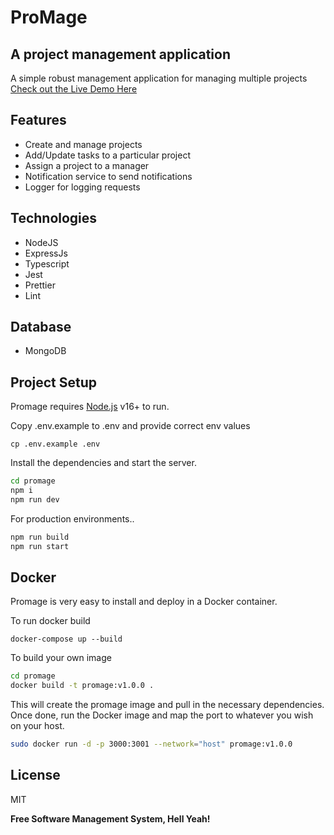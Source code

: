# ProMage
## A project management application

A simple robust management application for managing multiple projects
[Check out the Live Demo Here](https://promage-production.up.railway.app/projects)

## Features
- Create and manage projects
- Add/Update tasks to a particular project
- Assign a project to a manager
- Notification service to send notifications
- Logger for logging requests

## Technologies

- NodeJS
- ExpressJs
- Typescript
- Jest
- Prettier
- Lint

## Database
- MongoDB

## Project Setup

Promage requires [Node.js](https://nodejs.org/) v16+ to run.

Copy .env.example to .env and provide correct env values
```
cp .env.example .env
```

Install the dependencies and start the server.

```sh
cd promage
npm i
npm run dev
```

For production environments..

```sh
npm run build
npm run start
```

## Docker

Promage is very easy to install and deploy in a Docker container.

To run docker build
```
docker-compose up --build
```

To build your own image
```sh
cd promage
docker build -t promage:v1.0.0 .
```

This will create the promage image and pull in the necessary dependencies.
Once done, run the Docker image and map the port to whatever you wish on
your host.

```sh
sudo docker run -d -p 3000:3001 --network="host" promage:v1.0.0
```

## License

MIT

**Free Software Management System, Hell Yeah!**

[//]: # (These are reference links used in the body of this note and get stripped out when the markdown processor does its job. There is no need to format nicely because it shouldn't be seen. Thanks SO - http://stackoverflow.com/questions/4823468/store-comments-in-markdown-syntax)

[Google]: <https://google.com>
